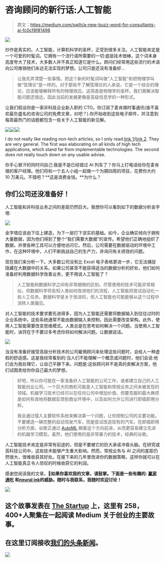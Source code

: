 # 咨询顾问的新行话:人工智能

> 原文：<https://medium.com/swlh/a-new-buzz-word-for-consultants-ai-fc0cf8f81496>

![](img/1c42e762ea0ed4cde9572c7f6241d7f4.png)

炒作是真实的。人工智能，计算机科学的圣杯，正受到很多关注。人工智能肯定是一个可爱的时髦词。它拥有一个流行语所需要的一切:底层技术很棒，这个词本身高度夸大了技术，大多数人并不真正知道它是什么。顾问们经常用这些流行的术语向公司推销他们永远无法实现的梦想。公司只是还没有准备好…

> 让我先弄清楚一些事情。把这个新的时髦词叫做“人工智能”和把物理学叫做“弦理论”是一样的。对于那些不了解弦理论的人来说，它是一个综合的理论，应该能够解释所有的物理效应。这简直是物理学的圣杯。我们离解决智能问题还很远，因此当前的发展更像是高级信息学的一种形式。

让我们假设你是一家非科技企业新入职的 CTO。你订阅了麦肯锡时事通讯(谁不喜欢最负盛名的咨询公司的免费文章，对吧？).你开始收到这些电子邮件，并注意到每周最热门的话题都包含一些关于人工智能的新见解。

![](img/0a725041e8170bfb8fbb0f3f24ccd6ae.png)![](img/801c730b69f328d9082e484a2df70bbc.png)![](img/c7e32d0fef0bb2153d0a7b79f9b8257d.png)

I do not really like reading non-tech articles, so I only read:[link 1](https://www.mckinsey.com/business-functions/mckinsey-analytics/our-insights/artificial-intelligence-in-business-separating-the-real-from-the-hype?cid=podcast-eml-alt-mip-mck-oth-1711)/[link 2](https://www.mckinsey.com/business-functions/mckinsey-analytics/our-insights/how-artificial-intelligence-can-deliver-real-value-to-companies). They are very general. The first was elaborating on all kinds of high tech applications, which stand far from implementable technologies. The second does not really touch down on any usable advise.

你手心冒汗的同时问自己:我是不是已经错过 AI 列车了？你马上打电话给你在麦肯锡的客户经理。他们将和一个五人小组一起做一个为期四周的项目，花费你大约 10 万美元。不错吧？**这是浪费金钱。**为什么？

## 你们公司还没准备好！

人工智能和非科技业务之间的差距仍然巨大。我想你可以看到如下的数据分析金字塔:

![](img/d0fe08857261b969879b156512e65604.png)

金字塔应该由下往上建造，为下一层打下坚实的基础。如今，企业确实倾向于拥有大量数据，因为他们得到了整个“我们需要大数据”的宣传。希望他们正确地组织了数据，并使各种工具可以方便地访问它。然后，公司需要在数据驱动的环境中工作，在这种环境中，人们不断挑战自己的生产力，并询问有关绩效的问题。

现在我们来分析一下。大多数公司没有比 Excel 电子表格更进一步，它无法捕捉隐藏在大数据中的关系。如果公司甚至不能获得适当的数据分析的好处，他们如何准备好利用数据科学改善业务，更不用说人工智能了？

> 人工智能和数据科学之间有非常细微的区别。尽管使用的技术可能非常相似，但数据科学将告知人类如何改进他们的流程，人工智能将尝试自动化一些人工任务。数据科学是关于改进的，但人工智能也可能能够从这个过程中消除人类偏见。

对人工智能的技术要求要先进得多，因为人工智能还需要将数据输入到往往过时的企业系统中。这些系统通常不能由数据输入来控制，因此需要改变架构。此外，使用人工智能需要改变思维模式。人类总是在思考如何解决一个问题。当使用人工智能时，诀窍在于不要过多考虑你将如何解决问题。让数据说话。

![](img/ada615cc5520c2daf9c945335216c1df.png)

当没有准备好接受高级分析技术的公司雇佣顾问来处理这些问题时，会给人一种虚假的舒适感。这是我经常看到的:当人们不能理解一个概念或问题时，他们会说:他们会为我处理它，让自己平静下来。问题是:这些顾问并不是真的卖解决方案，他们试图卖给你你自己最大的梦想。

> 好吧，所以你可能在一家准备好人工智能的公司工作，或者建立自己的人工智能创业公司。一个巨大的商机可能是人工智能和常规业务之间未被发现的领域。机器学习技术已经可以在任何公司中增加价值，但要克服的最大麻烦是如何有效地将数据反馈到商业环境中，以及如何允许公司进行即插即用分析。
> 
> 我会通过侵入主要软件系统来解决第一个问题，让你控制公司的主要功能。不要建造一辆完整的自动驾驶汽车，而是尝试改造现有的汽车。在即插即用分析方面，谷歌正通过 [AutoML](https://research.googleblog.com/2017/05/using-machine-learning-to-explore.html?m=1) 朝着这个方向前进，从而更容易建立先进的机器学习模型。虽然，他们使用的是非常暴力的技术，经典的谷歌。

人工智能技术肯定是非常有前途的，但是不要被它的巨大承诺冲昏头脑。在研究或高科技公司中，这些技术能够产生重大影响。然而，常规业务与 AI 之间的差距仍然很大，很难收获其好处。在接下来的几年里改进你的数据策略，这样你就可以在人工智能真正令人惊叹的时候收获它的利润。

感谢您阅读我的文章。👏**如果你喜欢我的文章，请鼓掌。下面是一些有趣的:** [**赢家通吃**](/the-thinking-paradox/https-medium-com-the-thinking-paradox-will-we-be-enslaved-by-tech-giants-6b2019ba6153) **和**[**neural ink**](https://hackernoon.com/neuralink-is-building-the-most-privacy-invasive-technology-of-our-time-3edf51ce448c)**的威胁。随时与我联系，我随时欢迎讨论！**

![](img/731acf26f5d44fdc58d99a6388fe935d.png)

## 这个故事发表在 [The Startup](https://medium.com/swlh) 上，这里有 258，400+人聚集在一起阅读 Medium 关于创业的主要故事。

## 在这里订阅接收[我们的头条新闻](http://growthsupply.com/the-startup-newsletter/)。

![](img/731acf26f5d44fdc58d99a6388fe935d.png)